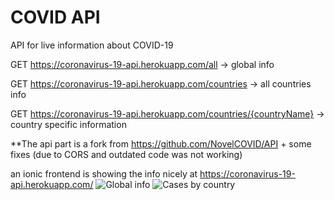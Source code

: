 # COVID API
API for live information about COVID-19

GET https://coronavirus-19-api.herokuapp.com/all -> global info

GET https://coronavirus-19-api.herokuapp.com/countries -> all countries info

GET https://coronavirus-19-api.herokuapp.com/countries/{countryName} -> country specific information

**The api part is a fork from https://github.com/NovelCOVID/API + some fixes (due to CORS and outdated code was not working)

an ionic frontend is showing the info nicely at https://coronavirus-19-api.herokuapp.com/ 
![Global info](https://raw.githubusercontent.com/javieraviles/covidAPI/master/screenshots/tab1.png)
![Cases by country](https://raw.githubusercontent.com/javieraviles/covidAPI/master/screenshots/tab2.png)